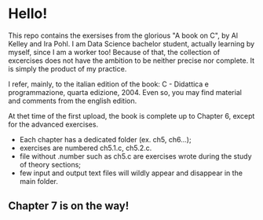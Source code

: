 # Hello!

This repo contains the exersises from the glorious "A book on C", by Al Kelley and Ira Pohl. 
I am Data Science bachelor student, actually learning by myself, since I am a worker too! Because of that, the collection of excercises does not have the ambition to be neither precise nor complete. It is simply the product of my practice.

I refer, mainly, to the italian edition of the book:
    C - Didattica e programmazione, quarta edizione, 2004.
Even so, you may find material and comments from the english edition.

At thet time of the first upload, the book is complete up to Chapter 6, except for the advanced exercises. 

- Each chapter has a dedicated folder (ex. ch5, ch6...);
- exercises are numbered ch5.1.c, ch5.2.c. 
- file without .number such as ch5.c are exercises wrote during the study of theory sections;
- few input and output text files will wildly appear and disappear in the main folder.

## Chapter 7 is on the way! 
